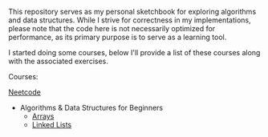 This repository serves as my personal sketchbook for exploring algorithms and data structures. While I strive for correctness in my implementations, please note that the code here is not necessarily optimized for performance, as its primary purpose is to serve as a learning tool.

I started doing some courses, below I'll provide a list of these courses along with the associated exercises.

Courses: 



[Neetcode](https://neetcode.io/courses)
- Algorithms & Data Structures for Beginners
  - [Arrays](./courses/neetcode/1.Arrays/)
  - [Linked Lists](./courses/neetcode/2.Linked_Lists/)